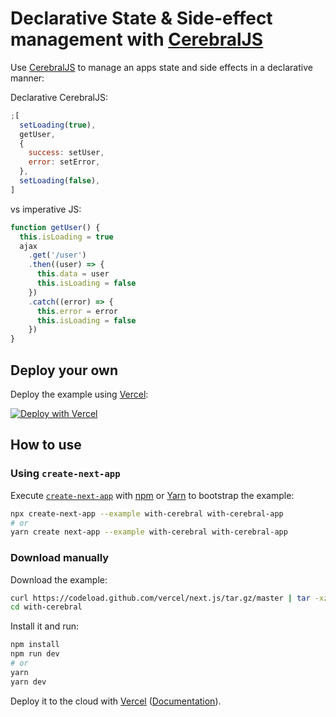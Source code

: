 # Declarative State & Side-effect management with [CerebralJS](https://cerebraljs.com/)

Use [CerebralJS](https://cerebraljs.com/) to manage an apps state and side effects in a declarative manner:

Declarative CerebralJS:

```js
;[
  setLoading(true),
  getUser,
  {
    success: setUser,
    error: setError,
  },
  setLoading(false),
]
```

vs imperative JS:

```js
function getUser() {
  this.isLoading = true
  ajax
    .get('/user')
    .then((user) => {
      this.data = user
      this.isLoading = false
    })
    .catch((error) => {
      this.error = error
      this.isLoading = false
    })
}
```

## Deploy your own

Deploy the example using [Vercel](https://vercel.com):

[![Deploy with Vercel](https://vercel.com/button)](https://vercel.com/import/project?template=https://github.com/vercel/next.js/tree/canary/examples/with-cerebral)

## How to use

### Using `create-next-app`

Execute [`create-next-app`](https://github.com/vercel/next.js/tree/canary/packages/create-next-app) with [npm](https://docs.npmjs.com/cli/init) or [Yarn](https://yarnpkg.com/lang/en/docs/cli/create/) to bootstrap the example:

```bash
npx create-next-app --example with-cerebral with-cerebral-app
# or
yarn create next-app --example with-cerebral with-cerebral-app
```

### Download manually

Download the example:

```bash
curl https://codeload.github.com/vercel/next.js/tar.gz/master | tar -xz --strip=2 next.js-master/examples/with-cerebral
cd with-cerebral
```

Install it and run:

```bash
npm install
npm run dev
# or
yarn
yarn dev
```

Deploy it to the cloud with [Vercel](https://vercel.com/import?filter=next.js&utm_source=github&utm_medium=readme&utm_campaign=next-example) ([Documentation](https://nextjs.org/docs/deployment)).
